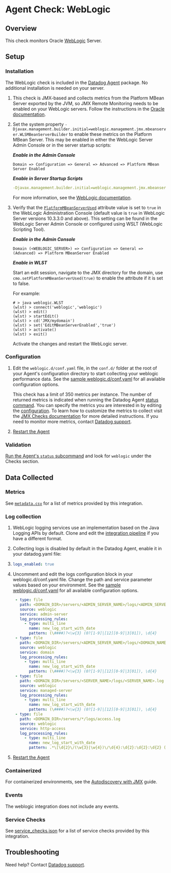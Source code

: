 # Agent Check: WebLogic

## Overview

This check monitors Oracle [WebLogic][1] Server. 

## Setup

### Installation

The WebLogic check is included in the [Datadog Agent][2] package.
No additional installation is needed on your server.

1. This check is JMX-based and collects metrics from the Platform MBean Server exported by the JVM, so JMX Remote Monitoring needs to be enabled on your WebLogic servers. Follow the instructions in the [Oracle documentation][9].

2. Set the system property `-Djavax.management.builder.initial=weblogic.management.jmx.mbeanserver.WLSMBeanServerBuilder` to enable these metrics on the Platform MBean Server. This may be enabled in either the WebLogic Server Admin Console or in the server startup scripts:


   _**Enable in the Admin Console**_

   ```
   Domain => Configuration => General => Advanced => Platform MBean Server Enabled
   ```

   _**Enable in Server Startup Scripts**_
 
   ```yaml
   -Djavax.management.builder.initial=weblogic.management.jmx.mbeanserver.WLSMBeanServerBuilder
   ```
      
   For more information, see the [WebLogic documentation][14].


3. Verify that the [`PlatformMBeanServerUsed`][10] attribute value is set to `true` in the WebLogic Administration Console (default value is `true` in WebLogic Server versions 10.3.3.0 and above). This setting can be found in the WebLogic Server Admin Console or configured using WSLT (WebLogic Scripting Tool). 

   _**Enable in the Admin Console**_

   ```
   Domain (<WEBLOGIC_SERVER>) => Configuration => General => (Advanced) => Platform MBeanServer Enabled
   ```
   
   _**Enable in WLST**_

   Start an edit session, navigate to the JMX directory for the domain, use `cmo.setPlatformMBeanServerUsed(true)` to enable the attribute if it is set to false.

   For example:
   ```
   # > java weblogic.WLST
   (wlst) > connect('weblogic','weblogic')
   (wlst) > edit()
   (wlst) > startEdit()
   (wlst) > cd('JMX/mydomain')
   (wlst) > set('EditMBeanServerEnabled','true')
   (wlst) > activate()
   (wlst) > exit()
   ```

   Activate the changes and restart the WebLogic server.

### Configuration

1. Edit the `weblogic.d/conf.yaml` file, in the `conf.d/` folder at the root of your
   Agent's configuration directory to start collecting your weblogic performance data.
   See the [sample weblogic.d/conf.yaml][3] for all available configuration options.

   This check has a limit of 350 metrics per instance. The number of returned metrics is indicated when running the Datadog Agent [status command][4].
   You can specify the metrics you are interested in by editing the [configuration][3].
   To learn how to customize the metrics to collect visit the [JMX Checks documentation][5] for more detailed instructions.
   If you need to monitor more metrics, contact [Datadog support][6].

2. [Restart the Agent][7]

### Validation

[Run the Agent's `status` subcommand][4] and look for `weblogic` under the Checks section.

## Data Collected

### Metrics

See [`metadata.csv`][11] for a list of metrics provided by this integration.  

### Log collection

1. WebLogic logging services use an implementation based on the Java Logging APIs by default. Clone and edit the [integration pipeline][12] if you have a different format.

2. Collecting logs is disabled by default in the Datadog Agent, enable it in your datadog.yaml file:
3. 
   ```yaml
   logs_enabled: true
   ```
   
3. Uncomment and edit the logs configuration block in your weblogic.d/conf.yaml file. Change the path and service parameter values based on your environment. See the [sample weblogic.d/conf.yaml][3] for all available configuration options.
   ```yaml
    - type: file
      path: <DOMAIN_DIR>/servers/<ADMIN_SERVER_NAME>/logs/<ADMIN_SERVER_NAME>.log
      source: weblogic
      service: admin-server
      log_processing_rules:
        - type: multi_line
          name: new_log_start_with_date
          pattern: (\####)?<\w{3} (0?[1-9]|[12][0-9]|3[01]), \d{4}
    - type: file
      path: <DOMAIN_DIR>/servers/<ADMIN_SERVER_NAME>/logs/<DOMAIN_NAME>.log
      source: weblogic
      service: domain
      log_processing_rules:
        - type: multi_line
          name: new_log_start_with_date
          pattern: (\####)?<\w{3} (0?[1-9]|[12][0-9]|3[01]), \d{4}
    - type: file
      path: <DOMAIN_DIR>/servers/<SERVER_NAME>/logs/<SERVER_NAME>.log
      source: weblogic
      service: managed-server
      log_processing_rules:
        - type: multi_line
          name: new_log_start_with_date
          pattern: (\####)?<\w{3} (0?[1-9]|[12][0-9]|3[01]), \d{4}
    - type: file
      path: <DOMAIN_DIR>/servers/*/logs/access.log 
      source: weblogic
      service: http-access
      log_processing_rules:
        - type: multi_line
          name: new_log_start_with_date
          pattern: .*\[\d{2}\/(\w{3}|\w{4})\/\d{4}:\d{2}:\d{2}:\d{2} (\+|-)\d{4}\]
   ```
4. [Restart the Agent][7]

### Containerized
For containerized environments, see the [Autodiscovery with JMX][13] guide.

### Events

The weblogic integration does not include any events.

### Service Checks

See [service_checks.json][8] for a list of service checks provided by this integration.

## Troubleshooting

Need help? Contact [Datadog support][6].


[1]: https://docs.datadoghq.com/integrations/weblogic/?tab=host#pagetitle
[2]: https://app.datadoghq.com/account/settings#agent
[3]: https://github.com/DataDog/integrations-core/blob/master/weblogic/datadog_checks/weblogic/data/conf.yaml.example
[4]: https://docs.datadoghq.com/agent/guide/agent-commands/#agent-status-and-information
[5]: https://docs.datadoghq.com/integrations/java/
[6]: https://docs.datadoghq.com/help/
[7]: https://docs.datadoghq.com/agent/guide/agent-commands/#start-stop-and-restart-the-agent
[8]: https://github.com/DataDog/integrations-core/blob/master/weblogic/assets/service_checks.json
[9]: https://docs.oracle.com/javase/8/docs/technotes/guides/management/agent.html#gdenl
[10]: https://docs.oracle.com/en/middleware/standalone/weblogic-server/14.1.1.0/jmxcu/understandwls.html#GUID-1D2E290E-F762-44A8-99C2-EB857EB12387
[11]: https://github.com/DataDog/integrations-core/blob/master/weblogic/metadata.csv
[12]: https://docs.datadoghq.com/logs/processing/#integration-pipelines 
[13]: https://docs.datadoghq.com/agent/guide/autodiscovery-with-jmx/?tab=containerizedagent
[14]: https://support.oracle.com/cloud/faces/DocumentDisplay?_afrLoop=308314682308664&_afrWindowMode=0&id=1465052.1&_adf.ctrl-state=10ue97j4er_4
